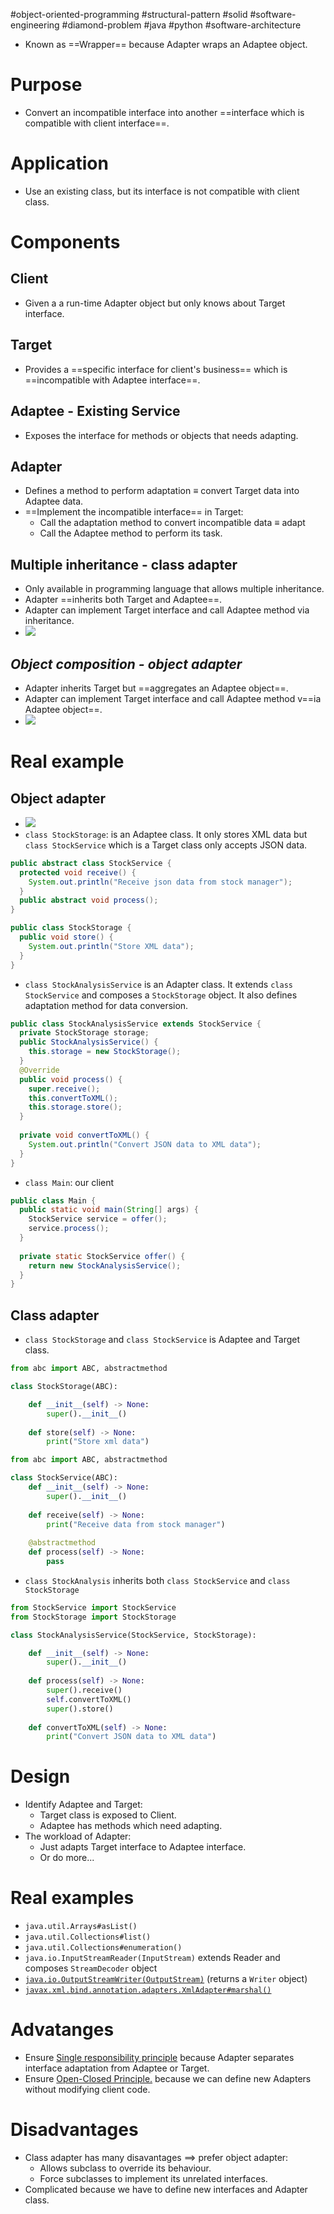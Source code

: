 #object-oriented-programming #structural-pattern #solid #software-engineering #diamond-problem #java #python #software-architecture 

- Known as ==Wrapper== because Adapter wraps an Adaptee object.
# Purpose
- Convert an incompatible interface into another ==interface which is compatible with client interface==.

# Application
- Use an existing class, but its interface is not compatible with client class.

# Components
## Client
- Given a a run-time Adapter object but only knows about Target interface.
## Target
- Provides a ==specific interface for client's business== which is ==incompatible with Adaptee interface==.
## Adaptee - Existing Service
- Exposes the interface for methods or objects that needs adapting.
## Adapter
- Defines a method to perform adaptation $\equiv$ convert Target data into Adaptee data.
- ==Implement the incompatible interface== in Target:
	- Call the adaptation method to convert incompatible data $\equiv$ adapt
	- Call the Adaptee method to perform its task.

## Multiple inheritance - class adapter
- Only available in programming language that allows multiple inheritance.
- Adapter ==inherits both Target and Adaptee==.
- Adapter can implement Target interface and call Adaptee method via inheritance.
- ![](Pasted%20image%2020240608094057.png)
## *Object composition - object adapter* 
- Adapter inherits Target but ==aggregates an Adaptee object==.
- Adapter can implement Target interface and call Adaptee method v==ia Adaptee object==.
- ![](Pasted%20image%2020240608102427.png)
# Real example

## Object adapter
- ![](Pasted%20image%2020240609154731.png)
- `class StockStorage`: is an Adaptee class. It only stores XML data but `class StockService` which is a Target class only accepts JSON data.
```Java
public abstract class StockService {  
  protected void receive() {  
    System.out.println("Receive json data from stock manager");  
  }  
  public abstract void process();  
}
```

```Java
public class StockStorage {  
  public void store() {  
    System.out.println("Store XML data");  
  }  
}
```
- `class StockAnalysisService` is an Adapter class. It extends `class StockService` and composes a `StockStorage` object. It also defines adaptation method for data conversion.
```Java
public class StockAnalysisService extends StockService {  
  private StockStorage storage;  
  public StockAnalysisService() {  
    this.storage = new StockStorage();  
  }  
  @Override  
  public void process() {  
    super.receive();  
    this.convertToXML();  
    this.storage.store();  
  }  
  
  private void convertToXML() {  
    System.out.println("Convert JSON data to XML data");  
  }  
}
```
- `class Main`: our client
```Java
public class Main {  
  public static void main(String[] args) {  
    StockService service = offer();  
    service.process();  
  }  
  
  private static StockService offer() {  
    return new StockAnalysisService();  
  }  
}
```

## Class adapter
- `class StockStorage` and `class StockService` is Adaptee and Target class.
```Python
from abc import ABC, abstractmethod

class StockStorage(ABC):

	def __init__(self) -> None:
		super().__init__()
	
	def store(self) -> None:
		print("Store xml data")
```

```Python
from abc import ABC, abstractmethod

class StockService(ABC):
	def __init__(self) -> None:
		super().__init__()
	
	def receive(self) -> None:
		print("Receive data from stock manager")
	
	@abstractmethod
	def process(self) -> None:
		pass
```

- `class StockAnalysis` inherits both `class StockService` and `class StockStorage`
```Python
from StockService import StockService
from StockStorage import StockStorage

class StockAnalysisService(StockService, StockStorage):

	def __init__(self) -> None:
		super().__init__()
	
	def process(self) -> None:
		super().receive()
		self.convertToXML()
		super().store()
		
	def convertToXML(self) -> None:
		print("Convert JSON data to XML data")
```

# Design
- Identify Adaptee and Target:
	- Target class is exposed to Client.
	- Adaptee has methods which need adapting.
- The workload of Adapter:
	- Just adapts Target interface to Adaptee interface.
	- Or do more...

# Real examples
- `java.util.Arrays#asList()`
- `java.util.Collections#list()`
- `java.util.Collections#enumeration()`
- `java.io.InputStreamReader(InputStream)` extends Reader and composes `StreamDecoder` object
- [`java.io.OutputStreamWriter(OutputStream)`](https://docs.oracle.com/javase/8/docs/api/java/io/OutputStreamWriter.html#OutputStreamWriter-java.io.OutputStream-) (returns a `Writer` object)
- [`javax.xml.bind.annotation.adapters.XmlAdapter#marshal()`](https://docs.oracle.com/javase/8/docs/api/javax/xml/bind/annotation/adapters/XmlAdapter.html#marshal-BoundType-)


# Advatanges
- Ensure [Single responsibility principle](SOLID.md#Single%20responsibility%20principle) because Adapter separates interface adaptation from Adaptee or Target.
- Ensure [Open-Closed Principle.](SOLID.md#Open-Closed%20Principle.) because we can define new Adapters without modifying client code.
# Disadvantages
- Class adapter has many disavantages $\implies$ prefer object adapter:
	- Allows subclass to override its behaviour.
	- Force subclasses to implement its unrelated interfaces.
- Complicated because we have to define new interfaces and Adapter class.
